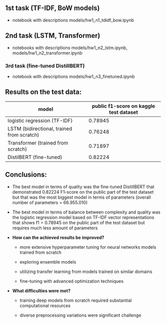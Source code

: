 ## 1st task (TF-IDF, BoW models)
* notebook with descriptions models/hw1_n1_tdidf_bow.ipynb

## 2nd task (LSTM, Transformer)

* notebooks with descriptions models/hw1_n2_lstm.ipynb, models/hw1_n2_transformer.ipynb

### 3rd task (fine-tuned DistillBERT)

* notebook with descriptions models/hw1_n3_finetuned.ipynb

## Results on the test data:

| model                                | public f1-score on kaggle test dataset |
|--------------------------------------|----------------------------------|
| logistic regression (TF-IDF)         | 0.78945                          |
| LSTM (bidirectional, trained from scratch)    | 0.76248                          |
| Transformer (trained from scratch)   | 0.71897                          |
| DistilBERT (fine-tuned)              | 0.82224                          |



## Conclusions:

* The best model in terms of quality was the fine-tuned DistillBERT that demonstrated 0.82224 F1-score on the public part of the test dataset but that was the most biggest model in terms of parameters (overall number of parameters = 66.955.010)

* The best model in terms of balance between complexity and quality was the logistic regression model based on TF-IDF vector representations that shows f1 = 0.78945 on the public part of the test dataset but requires much less amount of parameters

- **How can the achieved results be improved?**
  
  * more extensive hyperparameter tuning for neural networks models trained from scratch
    
  * exploring ensemble models
  * utilizing transfer learning from models trained on similar domains
  * fine-tuning with advanced optimization techniques
- **What difficulties were met?**
  
  * training deep models from scratch required substantial computational resources

  * diverse preprocessing variations were significant challenge


